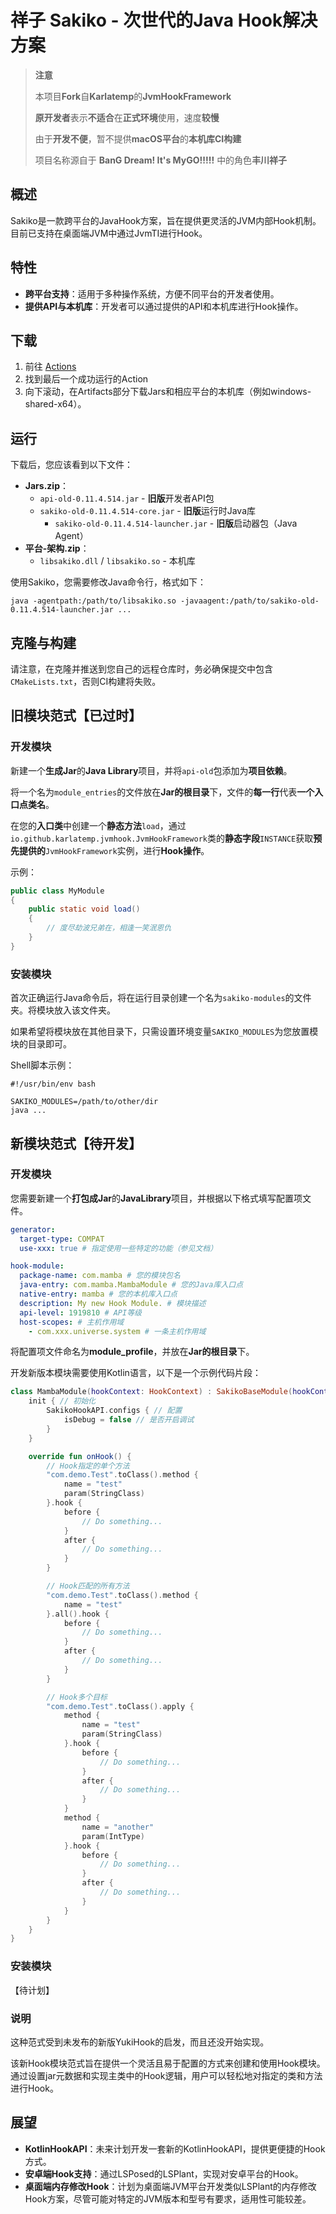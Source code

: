 # 祥子 Sakiko - 次世代的Java Hook解决方案

> **注意**
>
> 本项目**Fork**自**Karlatemp**的**JvmHookFramework**
>
> **原开发者**表示**不适合**在**正式环境**使用，速度**较慢**
>
> 由于**开发不便**，暂不提供**macOS平台**的**本机库CI构建**
>
> 项目名称源自于 **BanG Dream! It's MyGO!!!!!** 中的角色**丰川祥子**

## 概述

Sakiko是一款跨平台的JavaHook方案，旨在提供更灵活的JVM内部Hook机制。目前已支持在桌面端JVM中通过JvmTI进行Hook。

## 特性

- **跨平台支持**：适用于多种操作系统，方便不同平台的开发者使用。
- **提供API与本机库**：开发者可以通过提供的API和本机库进行Hook操作。

## 下载

1. 前往 [Actions](https://github.com/EarzuChan/Sakiko/actions)
2. 找到最后一个成功运行的Action
3. 向下滚动，在Artifacts部分下载Jars和相应平台的本机库（例如windows-shared-x64）。

## 运行

下载后，您应该看到以下文件：

- **Jars.zip**：
    - `api-old-0.11.4.514.jar` - **旧版**开发者API包
    - `sakiko-old-0.11.4.514-core.jar` - **旧版**运行时Java库
        - `sakiko-old-0.11.4.514-launcher.jar` - **旧版**启动器包（Java Agent）
- **平台-架构.zip**：
    - `libsakiko.dll` / `libsakiko.so` - 本机库

使用Sakiko，您需要修改Java命令行，格式如下：

```shell
java -agentpath:/path/to/libsakiko.so -javaagent:/path/to/sakiko-old-0.11.4.514-launcher.jar ...
```

## 克隆与构建

请注意，在克隆并推送到您自己的远程仓库时，务必确保提交中包含`CMakeLists.txt`，否则CI构建将失败。

## 旧模块范式【已过时】

### 开发模块

新建一个**生成Jar**的**Java Library**项目，并将`api-old`包添加为**项目依赖**。

将一个名为`module_entries`的文件放在**Jar的根目录**下，文件的**每一行**代表**一个入口点类名**。

在您的**入口类**中创建一个**静态方法**`load`，通过`io.github.karlatemp.jvmhook.JvmHookFramework`类的**静态字段**`INSTANCE`获取**预先提供的**`JvmHookFramework`实例，进行**Hook操作**。

示例：

```java
public class MyModule
{
    public static void load()
    {
        // 度尽劫波兄弟在，相逢一笑泯恩仇
    }
}
```

### 安装模块

首次正确运行Java命令后，将在运行目录创建一个名为`sakiko-modules`的文件夹。将模块放入该文件夹。

如果希望将模块放在其他目录下，只需设置环境变量`SAKIKO_MODULES`为您放置模块的目录即可。

Shell脚本示例：

```shell
#!/usr/bin/env bash

SAKIKO_MODULES=/path/to/other/dir
java ...
```

## 新模块范式【待开发】

### 开发模块

您需要新建一个**打包成Jar**的**JavaLibrary**项目，并根据以下格式填写配置项文件。

```yaml
generator:
  target-type: COMPAT
  use-xxx: true # 指定使用一些特定的功能（参见文档）

hook-module:
  package-name: com.mamba # 您的模块包名
  java-entry: com.mamba.MambaModule # 您的Java库入口点
  native-entry: mamba # 您的本机库入口点
  description: My new Hook Module. # 模块描述
  api-level: 1919810 # API等级
  host-scopes: # 主机作用域
    - com.xxx.universe.system # 一条主机作用域
```

将配置项文件命名为**module_profile**，并放在**Jar的根目录**下。

开发新版本模块需要使用Kotlin语言，以下是一个示例代码片段：

```kotlin
class MambaModule(hookContext: HookContext) : SakikoBaseModule(hookContext) {
    init { // 初始化
        SakikoHookAPI.configs { // 配置
            isDebug = false // 是否开启调试
        }
    }

    override fun onHook() {
        // Hook指定的单个方法
        "com.demo.Test".toClass().method {
            name = "test"
            param(StringClass)
        }.hook {
            before {
                // Do something...
            }
            after {
                // Do something...
            }
        }

        // Hook匹配的所有方法
        "com.demo.Test".toClass().method {
            name = "test"
        }.all().hook {
            before {
                // Do something...
            }
            after {
                // Do something...
            }
        }

        // Hook多个目标
        "com.demo.Test".toClass().apply {
            method {
                name = "test"
                param(StringClass)
            }.hook {
                before {
                    // Do something...
                }
                after {
                    // Do something...
                }
            }
            method {
                name = "another"
                param(IntType)
            }.hook {
                before {
                    // Do something...
                }
                after {
                    // Do something...
                }
            }
        }
    }
}
```

### 安装模块

【待计划】

### 说明

这种范式受到未发布的新版YukiHook的启发，而且还没开始实现。

该新Hook模块范式旨在提供一个灵活且易于配置的方式来创建和使用Hook模块。通过设置jar元数据和实现主类中的Hook逻辑，用户可以轻松地对指定的类和方法进行Hook。

## 展望

- **KotlinHookAPI**：未来计划开发一套新的KotlinHookAPI，提供更便捷的Hook方式。
- **安卓端Hook支持**：通过LSPosed的LSPlant，实现对安卓平台的Hook。
- **桌面端内存修改Hook**：计划为桌面端JVM平台开发类似LSPlant的内存修改Hook方案，尽管可能对特定的JVM版本和型号有要求，适用性可能较差。